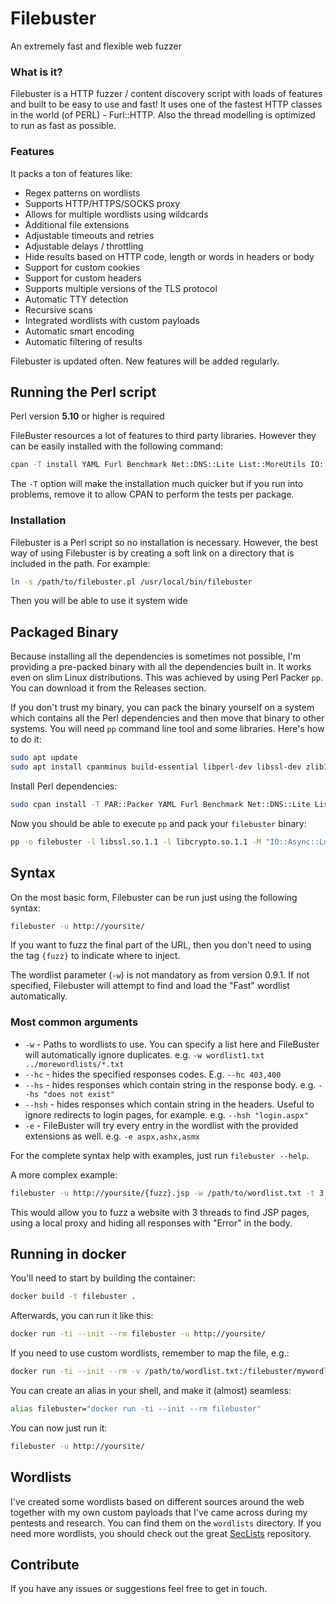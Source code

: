 # Filebuster
An extremely fast and flexible web fuzzer

### What is it?
Filebuster is a HTTP fuzzer / content discovery script with loads of features and built to be easy to use and fast! It uses one of the fastest HTTP classes in the world (of PERL) - Furl::HTTP. Also the thread modelling is optimized to run as fast as possible.

### Features
It packs a ton of features like:
 - Regex patterns on wordlists
 - Supports HTTP/HTTPS/SOCKS proxy
 - Allows for multiple wordlists using wildcards
 - Additional file extensions
 - Adjustable timeouts and retries
 - Adjustable delays / throttling
 - Hide results based on HTTP code, length or words in headers or body
 - Support for custom cookies 
 - Support for custom headers
 - Supports multiple versions of the TLS protocol
 - Automatic TTY detection
 - Recursive scans
 - Integrated wordlists with custom payloads
 - Automatic smart encoding
 - Automatic filtering of results

Filebuster is updated often. New features will be added regularly.

## Running the Perl script

Perl version **5.10** or higher is required

FileBuster resources a lot of features to third party libraries. However they can be easily installed with the following command:

```bash
cpan -T install YAML Furl Benchmark Net::DNS::Lite List::MoreUtils IO::Socket::SSL URI::Escape HTML::Entities IO::Socket::Socks::Wrapper URI::URL Cache::LRU IO::Async::Timer::Periodic IO::Async::Loop
```

The `-T` option will make the installation much quicker but if you run into problems, remove it to allow CPAN to perform the tests per package.

### Installation

Filebuster is a Perl script so no installation is necessary. However, the best way of using Filebuster is by creating a soft link on a directory that is included in the path. For example:

```bash
ln -s /path/to/filebuster.pl /usr/local/bin/filebuster
```

Then you will be able to use it system wide

## Packaged Binary

Because installing all the dependencies is sometimes not possible, I'm providing a pre-packed binary with all the dependencies built in. It works even on slim Linux distributions. This was achieved by using Perl Packer `pp`. You can download it from the Releases section.

If you don't trust my binary, you can pack the binary yourself on a system which contains all the Perl dependencies and then move that binary to other systems. You will need `pp` command line tool and some libraries. Here's how to do it:
```bash
sudo apt update
sudo apt install cpanminus build-essential libperl-dev libssl-dev zlib1g-dev
```
Install Perl dependencies:
```bash
sudo cpan install -T PAR::Packer YAML Furl Benchmark Net::DNS::Lite List::MoreUtils IO::Socket::SSL URI::Escape HTML::Entities IO::Socket::Socks::Wrapper URI::URL Cache::LRU IO::Async::Timer::Periodic IO::Async::Loop Net::SSLeay
```
Now you should be able to execute `pp` and pack your `filebuster` binary:
```bash
pp -o filebuster -l libssl.so.1.1 -l libcrypto.so.1.1 -M "IO::Async::Loop::**" -M "Metrics::Any::Adapter::**" -M "IO::Async::Internals::**" filebuster.pl 
```
## Syntax
On the most basic form, Filebuster can be run just using the following syntax:
```bash
filebuster -u http://yoursite/ 
```
If you want to fuzz the final part of the URL, then you don't need to using the tag `{fuzz}`  to indicate where to inject. 

The wordlist parameter (`-w`) is not mandatory as from version 0.9.1. If not specified, Filebuster will attempt to find and load the "Fast" wordlist automatically. 

### Most common arguments

* `-w` - Paths to wordlists to use. You can specify a list here and FileBuster will automatically ignore duplicates. e.g. `-w wordlist1.txt ../morewordlists/*.txt`
* `--hc` - hides the specified responses codes. E.g. `--hc 403,400`
* `--hs` - hides responses which contain string in the response body. e.g. `--hs "does not exist"`
* `--hsh` - hides responses which contain string in the headers. Useful to ignore redirects to login pages, for example. e.g. `--hsh "login.aspx"`
* `-e` - FileBuster will try every entry in the wordlist with the provided extensions as well. e.g. `-e aspx,ashx,asmx`

For the complete syntax help with examples, just run `filebuster --help`.

A more complex example: 
```bash
filebuster -u http://yoursite/{fuzz}.jsp -w /path/to/wordlist.txt -t 3 -x http://127.0.0.1:8080 --hs "Error"
```
This would allow you to fuzz a website with 3 threads to find JSP pages, using a local proxy and hiding all responses with "Error" in the body.

## Running in docker

You'll need to start by building the container:
```bash
docker build -t filebuster .
```

Afterwards, you can run it like this:
```bash
docker run -ti --init --rm filebuster -u http://yoursite/
```

If you need to use custom wordlists, remember to map the file, e.g.:
```bash
docker run -ti --init --rm -v /path/to/wordlist.txt:/filebuster/mywordlist.txt filebuster -u http://yoursite/ -w /filebuster/mywordlist.txt
```

You can create an alias in your shell, and make it (almost) seamless:
```bash
alias filebuster="docker run -ti --init --rm filebuster"
```

You can now just run it:
```bash
filebuster -u http://yoursite/
```

## Wordlists

I've created some wordlists based on different sources around the web together with my own custom payloads that I've came across during my pentests and research. You can find them on the `wordlists` directory.
If you need more wordlists, you should check out the great [SecLists](https://github.com/danielmiessler/SecLists/) repository.

## Contribute

If you have any issues or suggestions feel free to get in touch. 


